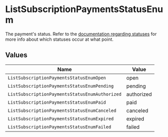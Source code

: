 # ListSubscriptionPaymentsStatusEnum

The payment's status. Refer to the [documentation regarding statuses](https://docs.mollie.com/docs/status-change#/) for more info about which
statuses occur at what point.


## Values

| Name                                           | Value                                          |
| ---------------------------------------------- | ---------------------------------------------- |
| `ListSubscriptionPaymentsStatusEnumOpen`       | open                                           |
| `ListSubscriptionPaymentsStatusEnumPending`    | pending                                        |
| `ListSubscriptionPaymentsStatusEnumAuthorized` | authorized                                     |
| `ListSubscriptionPaymentsStatusEnumPaid`       | paid                                           |
| `ListSubscriptionPaymentsStatusEnumCanceled`   | canceled                                       |
| `ListSubscriptionPaymentsStatusEnumExpired`    | expired                                        |
| `ListSubscriptionPaymentsStatusEnumFailed`     | failed                                         |